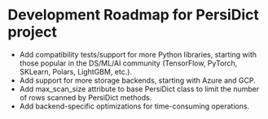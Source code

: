 # Development Roadmap for PersiDict project

* Add compatibility tests/support for more Python libraries, 
starting with those popular in the DS/ML/AI community 
(TensorFlow, PyTorch, SKLearn, Polars, LightGBM, etc.).
* Add support for more storage backends, starting with Azure and GCP.
* Add max_scan_size attribute to base PersiDict class to 
limit the number of rows scanned by PersiDict methods.
* Add backend-specific optimizations for time-consuming operations.